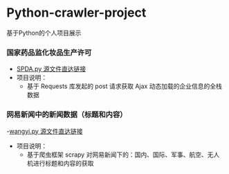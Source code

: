 # Python-crawler-project

基于Python的个人项目展示<br>

###  国家药品监化妆品生产许可
- [SPDA.py 源文件直达链接](https://github.com/AsuraNaraka/Python-crawler-project/blob/672a888015a652813d0ae202d3cc25f4258842dc/%E5%9B%BD%E5%AE%B6%E8%8D%AF%E5%93%81%E7%9B%91%E5%8C%96%E5%A6%86%E5%93%81%E7%94%9F%E4%BA%A7%E8%AE%B8%E5%8F%AF/SPDA.py)
- 项目说明：
  - 基于 Requests 库发起的 post 请求获取 Ajax 动态加载的企业信息的全栈数据


###  网易新闻中的新闻数据（标题和内容）
-[wangyi.py 源文件直达链接](https://github.com/AsuraNaraka/Python-crawler-project/blob/c7ef963df95f1a14f9cdb8c56305dacbd0568bb9/wangyiPro/wangyiPro/spiders/wangyi.py)
- 项目说明：
  - 基于爬虫框架 scrapy 对网易新闻下的：国内、国际、军事、航空、无人机进行标题和内容的获取

